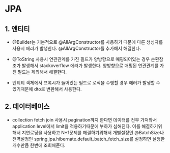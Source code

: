# JPA

## 1. 엔티티

* @Builder는 기본적으로 @AllArgConstructor를 사용하기 때문에 다른 생성자를 사용시 에러가
발생한다. @AllArgConstructor를 추가해서 해결한다.

* @ToString 사용시 연관관계를 가진 필드가 양방향으로 매핑되어있는 경우 순환참조가 발생해서
stackoverflow 에러가 발생한다. 양방향으로 매핑된 연관관계를 가진 필드는 제외해서 해결한다. 

* 엔티티 객체에서 프록시가 들어있는 필드로 로직을 수행할 경우 에러가 발생할 수 있기때문에
dto로 변환해서 사용한다.

## 2. 데이터베이스

* collection fetch join 사용시 pagination까지 한다면 데이터를 전부 가져와서
application level에서 limit을 적용하기때문에 부하가 심해진다.
이를 해결하기위해서 지연로딩을 사용하고 N+1문제를 해결하기위해서 개별설정인 
@BatchSize나 전역설정인 spring.jpa.hibernate.default_batch_fetch_size를 
설정하면 설정한 개수만큼 한번에 조회해준다.   


